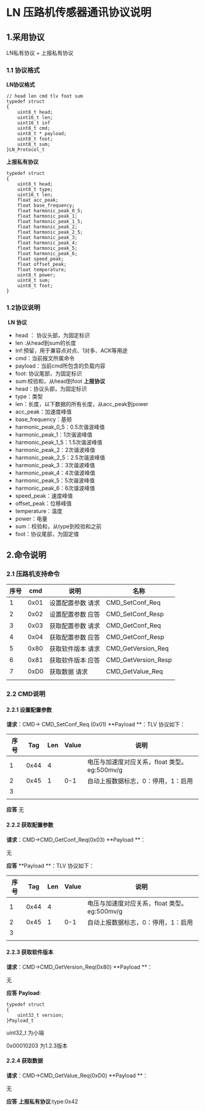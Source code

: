 # LN 压路机传感器通讯协议说明
## 1.采用协议
LN私有协议 + 上报私有协议 
###  1.1 协议格式
**LN协议格式**
```
// head len cmd tlv foot sum
typedef struct
{
    uint8_t head;
    uint16_t len;
    uint16_t inf
    uint8_t cmd;
    uint8_t * payload;
    uint8_t foot;
    uint8_t sum;
}LN_Protocol_t
```
**上报私有协议**
```
typedef struct
{
    uint8_t head;
    uint8_t type;
    uint16_t len;
    float acc_peak;
	float base_frequency;
	float harmonic_peak_0_5;
	float harmonic_peak_1;
	float harmonic_peak_1_5;
	float harmonic_peak_2;
	float harmonic_peak_2_5;
	float harmonic_peak_3;
	float harmonic_peak_4;
	float harmonic_peak_5;
	float harmonic_peak_6;
	float speed_peak;
	float offset_peak;
	float temperature;
	uint8_t power;
	uint8_t sum;
	uint8_t foot;
}

```

### 1.2协议说明
​	**LN 协议**
* head ： 协议头部，为固定标识
* len :从head到sum的长度
* Inf:预留，用于兼容点对点、1对多、ACK等用途
* cmd：当前报文所属命令
* payload：当前cmd所包含的负载内容
* foot: 协议尾部，为固定标识
* sum:校验和，从head到foot
  **上报协议**
* head：协议头部，为固定标识
* type：类型
* len：长度，以下数据的所有长度，从acc_peak到power
* acc_peak：加速度峰值
* base_frequency：基频
* harmonic_peak_0_5：0.5次谐波峰值
* harmonic_peak_1：1次谐波峰值
* harmonic_peak_1_5：1.5次谐波峰值
* harmonic_peak_2：2次谐波峰值
* harmonic_peak_2_5：2.5次谐波峰值
* harmonic_peak_3：3次谐波峰值
* harmonic_peak_4：4次谐波峰值
* harmonic_peak_5：5次谐波峰值
* harmonic_peak_6：6次谐波峰值
* speed_peak：速度峰值
* offset_peak：位移峰值
* temperature：温度
* power：电量
* sum：校验和，从type到校验和之前
* foot：协议尾部，为固定值
## 2.命令说明
### 2.1 压路机支持命令
|序号|cmd|说明|名称|
|---|---|---|---|
|1|0x01|设置配置参数 请求|CMD_SetConf_Req|
|2|0x02|设置配置参数 应答|CMD_SetConf_Resp|
|3|0x03|获取配置参数 请求|CMD_GetConf_Req|
|4|0x04|获取配置参数 应答|CMD_GetConf_Resp|
|5|0x80|获取软件版本 请求|CMD_GetVersion_Req|
|6|0x81|获取软件版本 应答|CMD_GetVersion_Resp|
|7|0xD0|获取数据 请求|CMD_GetValue_Req|
|      |      |                   |                     |


### 2.2 CMD说明

#### 2.2.1 设置配置参数
**请求**：CMD-> CMD_SetConf_Req (0x01)
**Payload **：TLV
协议如下：

|序号|Tag|Len|Value|说明|
|---|---|---|---|---|
|1|0x44|4||电压与加速度对应关系，float 类型。eg:500mv/g|
|2|0x45|1|0-1|自动上报数据标志，0：停用，1：启用|
|3|||||
||||||
**应答**
无

#### 2.2.2 获取配置参数

**请求**：CMD->CMD_GetConf_Req(0x03)
**Payload **：

无

**应答**
**Payload **：TLV
协议如下：

|序号|Tag|Len|Value|说明|
|---|---|---|---|---|
|1|0x44|4||电压与加速度对应关系，float 类型。eg:500mv/g|
|2|0x45|1|0-1|自动上报数据标志，0：停用，1：启用|
|3|||||
||||||
#### 2.2.3 获取软件版本
**请求**：CMD->CMD_GetVersion_Req(0x80)
**Payload **：

无

**应答**
**Payload**:

```
typedef struct
{
    uint32_t version;
}Payload_t
```

uint32_t 为小端

0x00010203 为1.2.3版本

#### 2.2.4 获取数据
**请求**：CMD->CMD_GetValue_Req(0xD0)
**Payload **：

无

**应答**
**上报私有协议**:type:0x42








